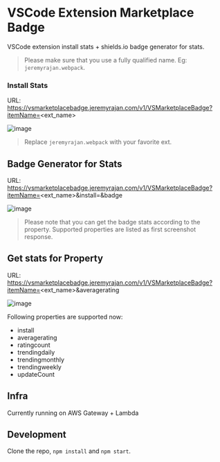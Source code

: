 # VSCode Extension Marketplace Badge

VSCode extension install stats + shields.io badge generator for stats.

> Please make sure that you use a fully qualified name. Eg: `jeremyrajan.webpack`.

### Install Stats
URL: https://vsmarketplacebadge.jeremyrajan.com/v1/VSMarketplaceBadge?itemName=<ext_name>

![image](https://user-images.githubusercontent.com/2890683/45105414-c71ac100-b166-11e8-979c-5f23e7b8bc32.png)

> Replace `jeremyrajan.webpack` with your favorite ext.

## Badge Generator for Stats
URL: https://vsmarketplacebadge.jeremyrajan.com/v1/VSMarketplaceBadge?itemName=<ext_name>&install=&badge

![image](https://user-images.githubusercontent.com/2890683/45105501-f6313280-b166-11e8-81ac-2c45538d8483.png)


> Please note that you can get the badge stats according to the property. Supported properties are listed as first screenshot response.

## Get stats for Property
URL: https://vsmarketplacebadge.jeremyrajan.com/v1/VSMarketplaceBadge?itemName=<ext_name>&averagerating

![image](https://user-images.githubusercontent.com/2890683/45105707-6c359980-b167-11e8-81a7-26d1098119f0.png)


Following properties are supported now:
* install
* averagerating
* ratingcount
* trendingdaily
* trendingmonthly
* trendingweekly
* updateCount

## Infra
Currently running on AWS Gateway + Lambda

## Development
Clone the repo, `npm install` and `npm start`.